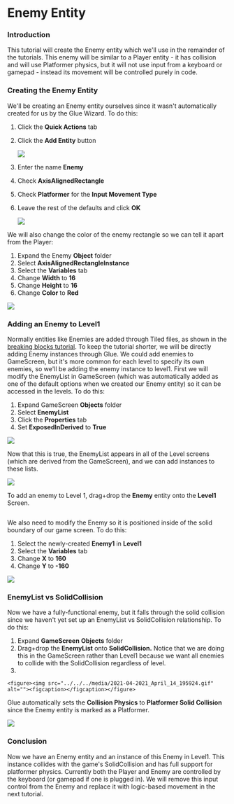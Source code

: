 # Enemy Entity

### Introduction

This tutorial will create the Enemy entity which we'll use in the remainder of the tutorials. This enemy will be similar to a Player entity - it has collision and will use Platformer physics, but it will not use input from a keyboard or gamepad - instead its movement will be controlled purely in code.

### Creating the Enemy Entity

We'll be creating an Enemy entity ourselves since it wasn't automatically created for us by the Glue Wizard. To do this:

1. Click the **Quick Actions** tab
2.  Click the **Add Entity** button

    ![](../../../media/2021-04-img_60778d5b43a87.png)
3. Enter the name **Enemy**
4. Check **AxisAlignedRectangle**
5. Check **Platformer** for the **Input Movement Type**
6.  Leave the rest of the defaults and click **OK**

    ![](../../../media/2022-06-img_62a0d9af55429.png)

We will also change the color of the enemy rectangle so we can tell it apart from the Player:

1. Expand the Enemy **Object** folder
2. Select **AxisAlignedRectangleInstance**
3. Select the **Variables** tab
4. Change **Width** to **16**
5. Change **Height** to **16**
6. Change **Color** to **Red**

![](../../../media/2021-04-img_60778f4feef7e.png)

### Adding an Enemy to Level1

Normally entities like Enemies are added through Tiled files, as shown in the [breaking blocks tutorial](../../../documentation/tutorials/platformer-plugin/breaking-blocks.md). To keep the tutorial shorter, we will be directly adding Enemy instances through Glue. We could add enemies to GameScreen, but it's more common for each level to specify its own enemies, so we'll be adding the enemy instance to level1. First we will modify the EnemyList in GameScreen (which was automatically added as one of the default options when we created our Enemy entity) so it can be accessed in the levels. To do this:

1. Expand GameScreen **Objects** folder
2. Select **EnemyList**
3. Click the **Properties** tab
4. Set **ExposedInDerived** to **True**

![](../../../media/2021-04-img_607790a49c1d6.png)

Now that this is true, the EnemyList appears in all of the Level screens (which are derived from the GameScreen), and we can add instances to these lists.

![](../../../media/2021-04-img_607790f455d7c.png)

To add an enemy to Level 1, drag+drop the **Enemy** entity onto the **Level1** Screen.

&#x20;

<figure><img src="../../../media/2021-04-2021_April_14_192104.gif" alt=""><figcaption></figcaption></figure>

We also need to modify the Enemy so it is positioned inside of the solid boundary of our game screen. To do this:

1. Select the newly-created **Enemy1** in **Level1**
2. Select the **Variables** tab
3. Change **X** to **160**
4. Change **Y** to **-160**

![](../../../media/2021-04-img_60779420c673c.png)

### EnemyList vs SolidCollision

Now we have a fully-functional enemy, but it falls through the solid collision since we haven't yet set up an EnemyList vs SolidCollision relationship. To do this:

1. Expand **GameScreen** **Objects** folder
2. Drag+drop the **EnemyList** onto **SolidCollision.** Notice that we are doing this in the GameScreen rather than Level1 because we want all enemies to collide with the SolidCollision regardless of level.&#x20;
3.

    <figure><img src="../../../media/2021-04-2021_April_14_195924.gif" alt=""><figcaption></figcaption></figure>

Glue automatically sets the **Collision Physics** to **Platformer Solid Collision** since the Enemy entity is marked as a Platformer.

![](../../../media/2021-04-img_6077966149575.png)

### Conclusion

Now we have an Enemy entity and an instance of this Enemy in Level1. This instance collides with the game's SolidCollision and has full support for platformer physics. Currently both the Player and Enemy are controlled by the keyboard (or gamepad if one is plugged in). We will remove this input control from the Enemy and replace it with logic-based movement in the next tutorial. &#x20;
